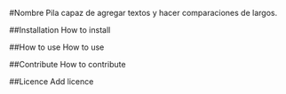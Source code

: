 #Nombre
Pila capaz de agregar textos y hacer comparaciones de largos.

##Installation
How to install

##How to use
How to use

##Contribute
How to contribute

##Licence
Add licence
